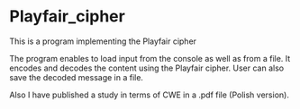# Playfair_cipher
This is a program implementing the Playfair cipher

The program enables to load input from the console as well as from a file. It encodes and decodes the content using the Playfair cipher. User can also save the decoded message in a file.

Also I have published a study in terms of CWE in a .pdf file (Polish version).
